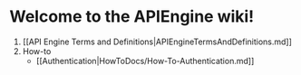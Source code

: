 # Welcome to the APIEngine wiki!

1.  [[API Engine Terms and Definitions|APIEngineTermsAndDefinitions.md]]
2.  How-to
    - [[Authentication|HowToDocs/How-To-Authentication.md]]
